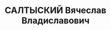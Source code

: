 ---
title: САЛТЫСКИЙ Вячеслав Владиславович
description: 'техник-интендант 2 ранга, тех. секретарь партбюро школы Червонных старшин
  ХВО.

  ВКВС - 05.01.1938, ВМН. Расстрелян 06.01.1938, Харьков'
---